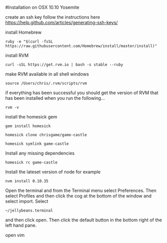 #Installation on OSX 10.10 Yosemite

create an ssh key
follow the instructions here https://help.github.com/articles/generating-ssh-keys/

install Homebrew
```
ruby -e "$(curl -fsSL https://raw.githubusercontent.com/Homebrew/install/master/install)"
```

install RVM
```
curl -sSL https://get.rvm.io | bash -s stable --ruby
```

make RVM available in all shell windows
```
source /Users/chris/.rvm/scripts/rvm
```

if everything has been successful you should get the version of RVM that has been installed when you run the following...
```
rvm -v
```

install the homesick gem
```
gem install homesick
```
```
homesick clone chrisgame/game-castle
```

```
homesick symlink game-castle
```

Install any missing dependencies
```
homesick rc game-castle
```

Install the lateset version of node for example

```
nvm install 0.10.35
```

Open the terminal and from the Terminal menu select Preferences. Then select Profiles and then click the cog at the bottom of the window and select import. Select
```
~/jellybeans.terminal
```
and then click open. Then click the default button in the bottom right of the left hand pane.


open vim
